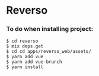 # Reverso
### To do when installing project:
```
$ cd reverso
$ mix deps.get
$ cd cd apps/reverso_web/assets/
$ yarn add vue
$ yarn add vue-brunch
$ yarn install
```
